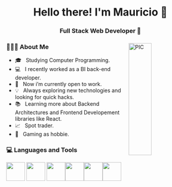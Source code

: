 <h1 align="center">Hello there! I'm Mauricio 👋 </h1>
<h3 align="center">Full Stack Web Developer 🚀</h3>
<div>
<img width = "35%" align="right" alt="PIC" height="300px" src="https://media.giphy.com/media/qgQUggAC3Pfv687qPC/giphy.gif" />
<div align="left"> 
  <h3> 👨🏻‍💻 About Me </h3>

  - 🎓 &nbsp; Studying Computer Programming.
  - 💻 &nbsp; I recently worked as a BI back-end developer.
  - 💼 &nbsp; Now i’m currently open to work.
  - 💡 &nbsp; Always exploring new technologies and looking for quick hacks. 
  - 📚 &nbsp; Learning more about Backend Architectures and Frontend Developement libraries like React.
  - 📈 &nbsp; Spot trader.  
  - 👾 &nbsp; Gaming as hobbie.
</div> 
</div>

<div>
  <h3> 💻 Languages and Tools </h3>
  <p>
   <img src="https://upload.wikimedia.org/wikipedia/commons/thumb/c/c3/Python-logo-notext.svg/1024px-Python-logo-notext.svg.png" width="50"> <img src="https://icon-library.com/images/django-icon/django-icon-12.jpg" width="50">    
    <img src="https://cdn-icons-png.flaticon.com/512/732/732212.png" width="50"><img src="https://cdn-icons-png.flaticon.com/512/732/732190.png"   width="50"><img src="https://upload.wikimedia.org/wikipedia/commons/thumb/a/a7/React-icon.svg/2300px-React-icon.svg.png" width="50"><img src="https://git-scm.com/images/logos/downloads/Git-Icon-1788C.png" width="50">
  <p>
</div>
